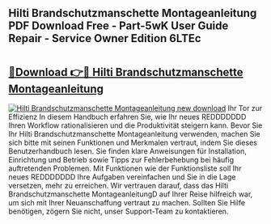 ## Hilti Brandschutzmanschette Montageanleitung PDF Download Free - Part-5wK User Guide Repair - Service Owner Edition 6LTEc

# <h2><a href="http://df6ak6v.blite.top/?on=Hilti+Brandschutzmanschette+Montageanleitung">🔗Download 👉🔴 Hilti Brandschutzmanschette Montageanleitung</a></h2>

[![Hilti Brandschutzmanschette Montageanleitung new download](https://i.imgur.com/lujVjoI.png)](http://df6ak6v.blite.top/?on=Hilti+Brandschutzmanschette+Montageanleitung)
Ihr Tor zur Effizienz In diesem Handbuch erfahren Sie, wie Ihr neues REDDDDDDD Ihren Workflow rationalisieren und die Produktivität steigern kann. Bevor Sie Ihr Hilti Brandschutzmanschette Montageanleitung verwenden, machen Sie sich bitte mit seinen Funktionen und Merkmalen vertraut, indem Sie dieses Benutzerhandbuch lesen. Sie finden klare Anweisungen für Installation, Einrichtung und Betrieb sowie Tipps zur Fehlerbehebung bei häufig auftretenden Problemen. Mit Funktionen wie der Funktionsliste soll Ihr neues REDDDDDDD Ihre Aufgaben vereinfachen und Sie in die Lage versetzen, mehr zu erreichen. Wir vertrauen darauf, dass das Hilti Brandschutzmanschette MontageanleitungD auf Ihrer Reise hilfreich war, um sich mit Ihrer Neuanschaffung vertraut zu machen. Sollten Sie Hilfe benötigen, zögern Sie nicht, unser Support-Team zu kontaktieren.
